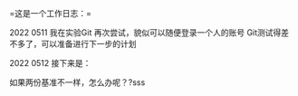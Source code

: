 
=这是一个工作日志：=


2022 0511 我在实验Git 
                      再次尝试，貌似可以随便登录一个人的账号
                      Git测试得差不多了，可以准备进行下一步的计划

2022 0512 接下来是：
                    
如果两份基准不一样，怎么办呢？?sss
                    